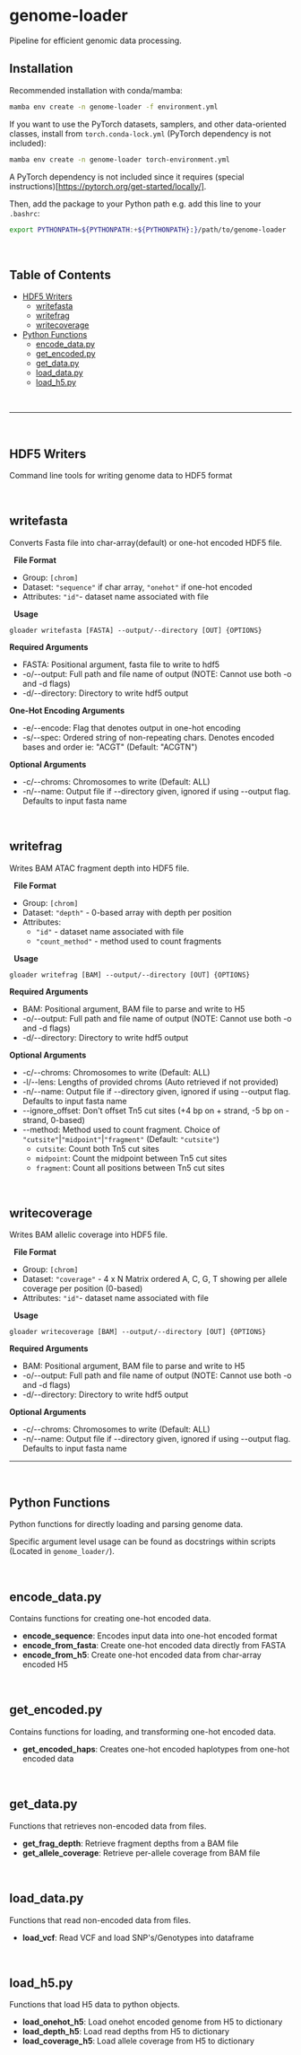 # genome-loader
Pipeline for efficient genomic data processing.

## Installation
Recommended installation with conda/mamba:
```bash
mamba env create -n genome-loader -f environment.yml
```

If you want to use the PyTorch datasets, samplers, and other data-oriented classes, install from `torch.conda-lock.yml` (PyTorch dependency is not included):
```bash
mamba env create -n genome-loader torch-environment.yml
```

A PyTorch dependency is not included since it requires (special instructions)[https://pytorch.org/get-started/locally/].

Then, add the package to your Python path e.g. add this line to your `.bashrc`:
```bash
export PYTHONPATH=${PYTHONPATH:+${PYTHONPATH}:}/path/to/genome-loader
```

&nbsp;
## Table of Contents
- [HDF5 Writers](#hdf5-writers)
    - [writefasta](#writefasta)
    - [writefrag](#writefrag)
    - [writecoverage](#writecoverage)
- [Python Functions](#python-functions)
    - [encode_data.py](#encode_datapy)
    - [get_encoded.py](#get_encodedpy)
    - [get_data.py](#get_datapy)
    - [load_data.py](#load_datapy)
    - [load_h5.py](#load_h5py)

&nbsp;

---

&nbsp;
## **HDF5 Writers**
Command line tools for writing genome data to HDF5 format

&nbsp;
## writefasta
Converts Fasta file into char-array(default) or one-hot encoded HDF5 file.

&nbsp;
**File Format**
- Group: `[chrom]`
- Dataset: `"sequence"` if char array, `"onehot"` if one-hot encoded
- Attributes: `"id"`- dataset name associated with file

&nbsp;
**Usage**
```shell script
gloader writefasta [FASTA] --output/--directory [OUT] {OPTIONS}
```

**Required Arguments**
- FASTA: Positional argument, fasta file to write to hdf5
- -o/--output: Full path and file name of output (NOTE: Cannot use both -o and -d flags)
- -d/--directory: Directory to write hdf5 output

**One-Hot Encoding Arguments**
- -e/--encode: Flag that denotes output in one-hot encoding
- -s/--spec: Ordered string of non-repeating chars. Denotes encoded bases and order ie: "ACGT" (Default: "ACGTN")

**Optional Arguments**
- -c/--chroms: Chromosomes to write (Default: ALL)
- -n/--name: Output file if --directory given, ignored if using --output flag. Defaults to input fasta name

&nbsp;
## writefrag
Writes BAM ATAC fragment depth into HDF5 file.

&nbsp;
**File Format**
- Group: `[chrom]`
- Dataset: `"depth"` - 0-based array with depth per position
- Attributes:
    - `"id"` - dataset name associated with file
    - `"count_method"` - method used to count fragments


&nbsp;
**Usage**
```shell script
gloader writefrag [BAM] --output/--directory [OUT] {OPTIONS}
```

**Required Arguments**
- BAM: Positional argument, BAM file to parse and write to H5
- -o/--output: Full path and file name of output (NOTE: Cannot use both -o and -d flags)
- -d/--directory: Directory to write hdf5 output

**Optional Arguments**
- -c/--chroms: Chromosomes to write (Default: ALL)
- -l/--lens: Lengths of provided chroms (Auto retrieved if not provided)
- -n/--name: Output file if --directory given, ignored if using --output flag. Defaults to input fasta name
- --ignore_offset: Don't offset Tn5 cut sites (+4 bp on + strand, -5 bp on - strand, 0-based)
- --method: Method used to count fragment. Choice of `"cutsite"`|`"midpoint"`|`"fragment"` (Default: `"cutsite"`)
    - `cutsite`: Count both Tn5 cut sites
    - `midpoint`: Count the midpoint between Tn5 cut sites
    - `fragment`: Count all positions between Tn5 cut sites

&nbsp;
## writecoverage
Writes BAM allelic coverage into HDF5 file.

&nbsp;
**File Format**
- Group: `[chrom]`
- Dataset: `"coverage"` - 4 x N Matrix ordered A, C, G, T showing per allele coverage per position (0-based)
- Attributes: `"id"`- dataset name associated with file

&nbsp;
**Usage**
```shell script
gloader writecoverage [BAM] --output/--directory [OUT] {OPTIONS}
```

**Required Arguments**
- BAM: Positional argument, BAM file to parse and write to H5
- -o/--output: Full path and file name of output (NOTE: Cannot use both -o and -d flags)
- -d/--directory: Directory to write hdf5 output

**Optional Arguments**
- -c/--chroms: Chromosomes to write (Default: ALL)
- -n/--name: Output file if --directory given, ignored if using --output flag. Defaults to input fasta name

---

&nbsp;
## **Python Functions**
Python functions for directly loading and parsing genome data.

Specific argument level usage can be found as docstrings within scripts (Located in `genome_loader/`).

&nbsp;
## encode_data.py
Contains functions for creating one-hot encoded data.
- **encode_sequence**: Encodes input data into one-hot encoded format
- **encode_from_fasta**: Create one-hot encoded data directly from FASTA
- **encode_from_h5**: Create one-hot encoded data from char-array encoded H5

&nbsp;
## get_encoded.py
Contains functions for loading, and transforming one-hot encoded data.
- **get_encoded_haps**: Creates one-hot encoded haplotypes from one-hot encoded data

&nbsp;
## get_data.py
Functions that retrieves non-encoded data from files.
- **get_frag_depth**: Retrieve fragment depths from a BAM file
- **get_allele_coverage**: Retrieve per-allele coverage from BAM file

&nbsp;
## load_data.py
Functions that read non-encoded data from files.
- **load_vcf**: Read VCF and load SNP's/Genotypes into dataframe

&nbsp;
## load_h5.py
Functions that load H5 data to python objects.
- **load_onehot_h5**: Load onehot encoded genome from H5 to dictionary
- **load_depth_h5**: Load read depths from H5 to dictionary
- **load_coverage_h5**: Load allele coverage from H5 to dictionary
